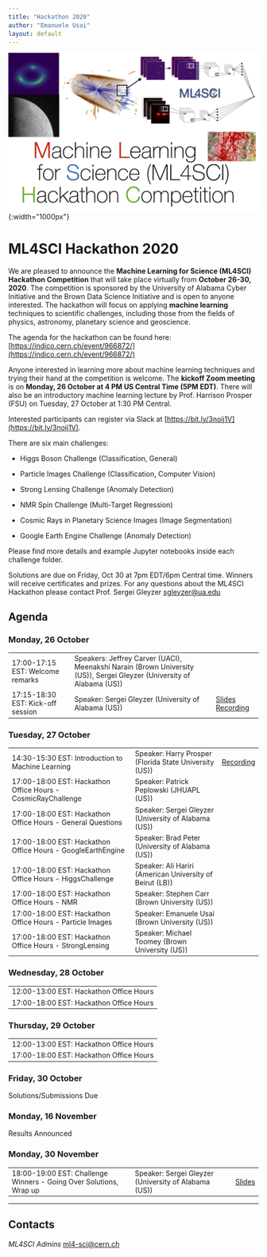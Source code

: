 ```yaml
---
title: "Hackathon 2020"
author: "Emanuele Usai"
layout: default
---
```


![ML4SCI Hackathon](/images/ML4SCI_hackathon.jpg){:width="1000px"}

# ML4SCI Hackathon 2020

<!-- ![ML4SCI Logo](ML4SCI.jpg) -->

We are pleased to announce the **Machine Learning for Science (ML4SCI) Hackathon Competition** that will take place virtually from **October 26-30, 2020**. The competition is sponsored by the University of Alabama Cyber Initiative and the Brown Data Science Initiative and is open to anyone interested. The hackathon will focus on applying **machine learning** techniques to scientific challenges, including those from the fields of physics, astronomy, planetary science and geoscience.

The agenda for the hackathon can be found here: [https://indico.cern.ch/event/966872/](https://indico.cern.ch/event/966872/) 

Anyone interested in learning more about machine learning techniques and trying their hand at the competition is welcome. The **kickoff Zoom meeting** is on **Monday, 26 October at 4 PM US Central Time (5PM EDT)**. There will also be an introductory machine learning lecture by Prof. Harrison Prosper (FSU) on Tuesday, 27 October at 1:30 PM Central.

Interested participants can register via Slack at [https://bit.ly/3noij1V](https://bit.ly/3noij1V). 

There are six main challenges:

* Higgs Boson Challenge (Classification, General)

* Particle Images Challenge (Classification, Computer Vision)

* Strong Lensing Challenge (Anomaly Detection)

* NMR Spin Challenge (Multi-Target Regression)

* Cosmic Rays in Planetary Science Images (Image Segmentation)

* Google Earth Engine Challenge (Anomaly Detection)

Please find more details and example Jupyter notebooks inside each challenge folder.

Solutions are due on Friday, Oct 30 at 7pm EDT/6pm Central time. Winners will receive certificates and prizes. For any questions about the ML4SCI Hackathon please contact Prof. Sergei Gleyzer [sgleyzer@ua.edu](mailto:sgleyzer@ua.edu)


## Agenda


### Monday, 26 October 


<table class="table table-hover table-striped">

  <tr>
    <td>17:00-17:15 EST: Welcome remarks</td>
    <td>Speakers: Jeffrey Carver (UACI), Meenakshi Narain (Brown University (US)), Sergei Gleyzer (University of Alabama (US))</td>
  </tr>

  <tr>
    <td>17:15-18:30 EST: Kick-off session</td>
    <td>Speaker: Sergei Gleyzer (University of Alabama (US))</td>
    <td><a href="https://indico.cern.ch/event/966872/contributions/4078757/attachments/2130208/3587258/ML4SCI_2020.pdf" target="_parent">Slides</a> <a href="https://drive.google.com/file/d/1pebpjR_4blIRJQRVTFhSvelDpbCfavnX/view?usp=sharing" target="_parent">Recording</a></td>
  </tr>

</table>


### Tuesday, 27 October

<table class="table table-hover table-striped">

<tr>
<td>14:30-15:30 EST: Introduction to Machine Learning</td>
<td>Speaker: Harry Prosper (Florida State University (US))</td>
<td><a href="https://drive.google.com/drive/folders/1b0rGayqvMFfGpmz_6RnD-t6rKn_K_EvW?usp=sharing" target="_parent">Recording</a></td>
</tr>

<tr>
<td>17:00-18:00 EST: Hackathon Office Hours - CosmicRayChallenge</td>
<td>Speaker: Patrick Peplowski (JHUAPL (US))</td>
</tr>

<tr>
<td>17:00-18:00 EST: Hackathon Office Hours - General Questions</td>
<td>Speaker: Sergei Gleyzer (University of Alabama (US))</td>
</tr>

<tr>
<td>17:00-18:00 EST: Hackathon Office Hours - GoogleEarthEngine</td>
<td>Speaker: Brad Peter (University of Alabama (US))</td>
</tr>

<tr>
<td>17:00-18:00 EST: Hackathon Office Hours - HiggsChallenge</td>
<td>Speaker: Ali Hariri (American University of Beirut (LB))</td>
</tr>

<tr>
<td>17:00-18:00 EST: Hackathon Office Hours - NMR</td>
<td>Speaker: Stephen Carr (Brown University (US))</td>
</tr>

<tr>
<td>17:00-18:00 EST: Hackathon Office Hours - Particle Images</td>
<td>Speaker: Emanuele Usai (Brown University (US))</td>
</tr>

<tr>
<td>17:00-18:00 EST: Hackathon Office Hours - StrongLensing</td>
<td>Speaker: Michael Toomey (Brown University (US))</td>
</tr>

</table>

### Wednesday, 28 October

<table class="table table-hover table-striped">

  <tr>
    <td>12:00-13:00 EST: Hackathon Office Hours</td>
  </tr>
  <tr>
    <td>17:00-18:00 EST: Hackathon Office Hours</td>
  </tr>
  
</table>

### Thursday, 29 October

<table class="table table-hover table-striped">

  <tr>
    <td>12:00-13:00 EST: Hackathon Office Hours</td>
  </tr>
  <tr>
    <td>17:00-18:00 EST: Hackathon Office Hours</td>
  </tr>
  
</table>

### Friday, 30 October

Solutions/Submissions Due

### Monday, 16 November

Results Announced

### Monday, 30 November 

<table class="table table-hover table-striped">

  <tr>
    <td>18:00-19:00 EST: Challenge Winners - Going Over Solutions, Wrap up</td>
    <td>Speaker: Sergei Gleyzer (University of Alabama (US))</td>
    <td><a href="https://indico.cern.ch/event/966872/contributions/4111597/attachments/2153115/3630958/ML4SCI_2020_follow_up.pdf" target="_parent">Slides</a></td>
  </tr>

</table>




---

## Contacts

*ML4SCI Admins* [ml4-sci@cern.ch](mailto:ml4-sci@cern.ch)
